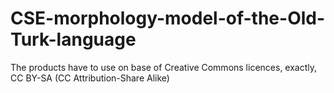 # CSE-morphology-model-of-the-Old-Turk-language
The products have to use on base of Creative Commons licences, exactly, CC BY-SA (CC Attribution-Share Alike)
